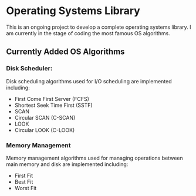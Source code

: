 # Operating Systems Library

This is an ongoing project to develop a complete operating systems library. I am currently in the stage of coding the most famous OS algorithms.

## Currently Added OS Algorithms

### Disk Scheduler:
Disk scheduling algorithms used for I/O scheduling are implemented including:
- First Come First Server (FCFS)
- Shortest Seek Time First (SSTF)
- SCAN
- Circular SCAN (C-SCAN)
- LOOK
- Circular LOOK (C-LOOK)

### Memory Management
Memory management algorithms used for managing operations between main memory and disk are implemented including:
- First Fit
- Best Fit
- Worst Fit
